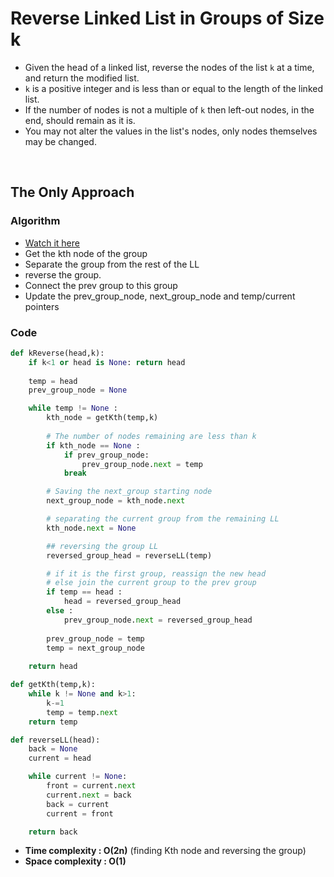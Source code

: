 # Reverse Linked List in Groups of Size k

- Given the head of a linked list, reverse the nodes of the list `k` at a time, and return the modified list.
- `k` is a positive integer and is less than or equal to the length of the linked list. 
- If the number of nodes is not a multiple of `k` then left-out nodes, in the end, should remain as it is.
- You may not alter the values in the list's nodes, only nodes themselves may be changed.

<br>

## The Only Approach 

### Algorithm 

- [Watch it here](https://youtu.be/lIar1skcQYI?si=f8yB9dDrmb4GePMU&t=132)
- Get the kth node of the group
- Separate the group from the rest of the LL
- reverse the group.
- Connect the prev group to this group
- Update the prev_group_node, next_group_node and temp/current pointers

### Code 

```python 
def kReverse(head,k):
    if k<1 or head is None: return head
    
    temp = head 
    prev_group_node = None

    while temp != None :
        kth_node = getKth(temp,k)
        
        # The number of nodes remaining are less than k
        if kth_node == None : 
            if prev_group_node:
                prev_group_node.next = temp
            break

        # Saving the next_group starting node
        next_group_node = kth_node.next

        # separating the current group from the remaining LL
        kth_node.next = None

        ## reversing the group LL
        reversed_group_head = reverseLL(temp)

        # if it is the first group, reassign the new head 
        # else join the current group to the prev group
        if temp == head : 
            head = reversed_group_head
        else :
            prev_group_node.next = reversed_group_head 
        
        prev_group_node = temp
        temp = next_group_node
    
    return head

def getKth(temp,k):
    while k != None and k>1:
        k-=1
        temp = temp.next
    return temp

def reverseLL(head):
    back = None
    current = head 

    while current != None:
        front = current.next
        current.next = back
        back = current 
        current = front

    return back 
```
- **Time complexity : O(2n)** (finding Kth node and reversing the group)
- **Space complexity : O(1)**
